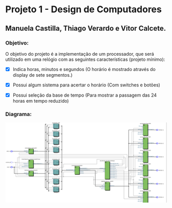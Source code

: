 # Projeto 1 - Design de Computadores
## Manuela Castilla, Thiago Verardo e Vitor Calcete.


### Objetivo:
O objetivo do projeto é a implementação de um processador, que será utilizado em uma relógio com as seguintes características (projeto mínimo):

- [x] Indica horas, minutos e segundos
 (O horário é mostrado através do display de sete segmentos.)

- [x] Possui algum sistema para acertar o horário
 (Com switches e botões)

- [x] Possui seleção da base de tempo
 (Para mostrar a passagem das 24 horas em tempo reduzido)

### Diagrama:
<p align="center">
  <img src = "entrega/Diagrama.png" width="1000" title="RTL viewer">
</p>
